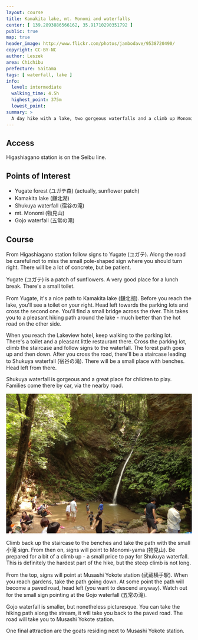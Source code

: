 ```yaml
---
layout: course
title: Kamakita lake, mt. Monomi and waterfalls
center: [ 139.2893886566162, 35.91710290351792 ]
public: true
map: true
header_image: http://www.flickr.com/photos/jambodave/9538720490/
copyright: CC-BY-NC
author: Leszek
area: Chichibu
prefecture: Saitama
tags: [ waterfall, lake ]
info:
  level: intermediate
  walking_time: 4.5h
  highest_point: 375m
  lowest_point:
summary: >
  A day hike with a lake, two gorgeous waterfalls and a climb up Monomi mountain. Except for the top of Monomi-yama　(物見山), most of the course is relatively easy. Recommended for beginners.
---
```


## Access ##
Higashiagano station is on the Seibu line.

## Points of Interest ##

 - Yugate forest (ユガテ森) (actually, sunflower patch)
 - Kamakita lake (鎌北湖)
 - Shukuya waterfall (宿谷の滝)
 - mt. Monomi (物見山)
 - Gojo waterfall (五常の滝)

## Course ##
From Higashiagano station follow signs to Yugate (ユガテ). Along the road be careful not to miss the small pole-shaped sign where you should turn right. There will be a lot of concrete, but be patient.

Yugate (ユガテ) is a patch of sunflowers. A very good place for a lunch break. There's a small toilet.

From Yugate, it's a nice path to Kamakita lake (鎌北胡). Before you reach the lake, you'll see a toilet on your right. Head left towards the parking lots and cross the second one. You'll find a small bridge across the river. This takes you to a pleasant hiking path around the lake - much better than the hot road on the other side.

When you reach the Lakeview hotel, keep walking to the parking lot. There's a toilet and a pleasant little restaurant there. Cross the parking lot, climb the staircase and follow signs to the waterfall. The forest path goes up and then down. After you cross the road, there'll be a staircase leading to Shukuya waterfall (宿谷の滝). There will be a small place with benches. Head left from there.

Shukuya waterfall is gorgeous and a great place for children to play. Families come there by car, via the nearby road.

![Shukuya waterfall](DSC01531.JPG)

Climb back up the staircase to the benches and take the path with the small 小滝 sign. From then on, signs will point to Monomi-yama (物見山). Be prepared for a bit of a climb up - a small price to pay for Shukuya waterfall. This is definitely the hardest part of the hike, but the steep climb is not long.

From the top, signs will point at Musashi Yokote station (武蔵横手駅). When you reach gardens, take the path going down. At some point the path will become a paved road, head left (you want to descend anyway). Watch out for the small sign pointing at the Gojo waterfall (五常の滝).

Gojo waterfall is smaller, but nonetheless picturesque. You can take the hiking path along the stream, it will take you back to the paved road. The road will take you to Musashi Yokote station.

One final attraction are the goats residing next to Musashi Yokote station.
